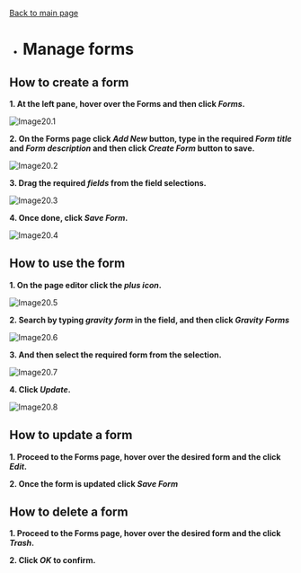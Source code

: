 [Back to main page](https://github.com/samremonte/b1m/blob/main/documentation.md)

- # Manage forms
<h2>How to create a form</h2>

**1. At the left pane, hover over the Forms and then click _Forms_.**

![Image20.1](/img/20.1.PNG)

**2. On the Forms page click _Add New_ button, type in the required _Form title_ and _Form description_ and then click _Create Form_ button to save.**

![Image20.2](/img/20.2.PNG)

**3. Drag the required _fields_ from the field selections.**

![Image20.3](/img/20.3.PNG)

**4. Once done, click _Save Form_.**

![Image20.4](/img/20.4.PNG)

<h2>How to use the form</h2>

**1. On the page editor click the _plus icon_.**

![Image20.5](/img/20.5.PNG)

**2. Search by typing _gravity form_ in the field, and then click _Gravity Forms_**

![Image20.6](/img/20.6.PNG)

**3. And then select the required form from the selection.**

![Image20.7](/img/20.7.PNG)

**4. Click _Update_.**

![Image20.8](/img/20.8.PNG)

<h2>How to update a form</h2>

**1. Proceed to the Forms page, hover over the desired form and the click _Edit_.**

**2. Once the form is updated click _Save Form_**

<h2>How to delete a form</h2>

**1. Proceed to the Forms page, hover over the desired form and the click _Trash_.**

**2. Click _OK_ to confirm.**
